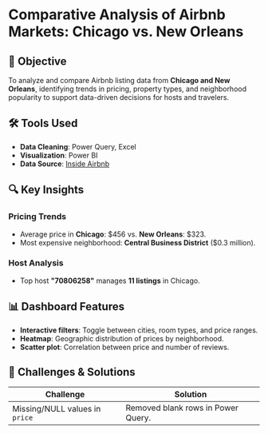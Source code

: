 # Comparative Analysis of Airbnb Markets: Chicago vs. New Orleans

## 📌 Objective  
To analyze and compare Airbnb listing data from **Chicago and New Orleans**, identifying trends in pricing, property types, and neighborhood popularity to support data-driven decisions for hosts and travelers.

## 🛠 Tools Used  
- **Data Cleaning**: Power Query, Excel  
- **Visualization**: Power BI  
- **Data Source**: [Inside Airbnb](http://insideairbnb.com/get-the-data/)  

## 🔍 Key Insights  
### Pricing Trends  
- Average price in **Chicago**: $456 vs. **New Orleans**: $323.  
- Most expensive neighborhood: **Central Business District** ($0.3 million).  


### Host Analysis  
- Top host **"70806258"** manages **11 listings** in Chicago.  

## 📊 Dashboard Features  
- **Interactive filters**: Toggle between cities, room types, and price ranges.  
- **Heatmap**: Geographic distribution of prices by neighborhood.  
- **Scatter plot**: Correlation between price and number of reviews.  

## 🚧 Challenges & Solutions  
| **Challenge**               | **Solution**                              |  
|-----------------------------|------------------------------------------|  
| Missing/NULL values in `price` | Removed blank rows in Power Query.       |  
